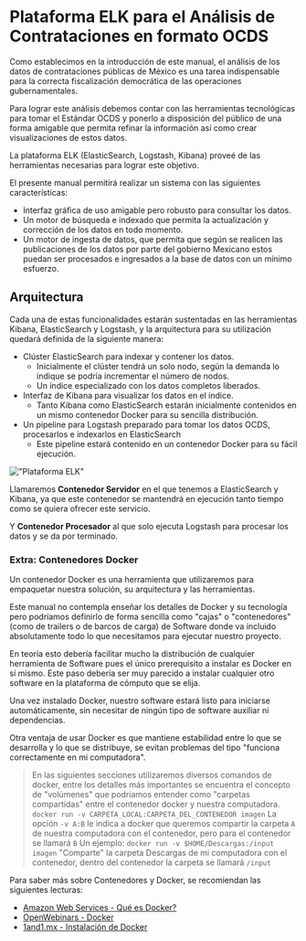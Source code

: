 # Plataforma ELK para el Análisis de Contrataciones en formato OCDS

Como establecimos en la introducción de este manual, el análisis de los datos de contrataciones públicas de México es
una tarea indispensable para la correcta fiscalización democrática de las operaciones gubernamentales.

Para lograr este análisis debemos contar con las herramientas tecnológicas para tomar el Estándar OCDS y ponerlo a
disposición del público de una forma amigable que permita refinar la información así como crear visualizaciones de estos
datos.

La plataforma ELK (ElasticSearch, Logstash, Kibana) proveé de las herramientas necesarias para lograr este objetivo.

El presente manual permitirá realizar un sistema con las siguientes características:

- Interfaz gráfica de uso amigable pero robusto para consultar los datos.
- Un motor de búsqueda e indexado que permita la actualización y corrección de los datos en todo momento.
- Un motor de ingesta de datos, que permita que según se realicen las publicaciones de los datos por parte del gobierno
  Mexicano estos puedan ser procesados e ingresados a la base de datos con un mínimo esfuerzo.

## Arquitectura

Cada una de estas funcionalidades estarán sustentadas en las herramientas Kibana, ElasticSearch y Logstash, y la
arquitectura para su utilización quedará definida de la siguiente manera:

- Clúster ElasticSearch para indexar y contener los datos.
    - Inicialmente el clúster tendrá un solo nodo, según la demanda lo indique se podría incrementar el número de nodos.
    - Un índice especializado con los datos completos liberados.
- Interfaz de Kibana para visualizar los datos en el índice.
    - Tanto Kibana como ElasticSearch estarán inicialmente contenidos en un mismo contenedor Docker para su sencilla distribución.
- Un pipeline para Logstash preparado para tomar los datos OCDS, procesarlos e indexarlos en ElasticSearch
    - Este pipeline estará contenido en un contenedor Docker para su fácil ejecución.

!["Plataforma ELK"](arquitectura.png "Plataforma ELK")

Llamaremos **Contenedor Servidor** en el que tenemos a ElasticSearch y Kibana, ya que este contenedor se mantendrá en
ejecución tanto tiempo como se quiera ofrecer este servicio.

Y **Contenedor Procesador** al que solo ejecuta Logstash para procesar los datos y se da por terminado.

### Extra: Contenedores Docker

Un contenedor Docker es una herramienta que utilizaremos para empaquetar nuestra solución, su arquitectura y las
herramientas.

Este manual no contempla enseñar los detalles de Docker y su tecnología pero podríamos definirlo de forma sencilla como
"cajas" o "contenedores" (como de trailers o de barcos de carga) de Software donde va incluido absolutamente todo lo que
necesitamos para ejecutar nuestro proyecto.

En teoría esto debería facilitar mucho la distribución de cualquier herramienta de Software pues el único prerequisito a
instalar es Docker en sí mismo. Este paso debería ser muy parecido a instalar cualquier otro software en la plataforma
de cómputo que se elija.

Una vez instalado Docker, nuestro software estará listo para iniciarse automáticamente, sin necesitar de ningún tipo
de software auxiliar ni dependencias.

Otra ventaja de usar Docker es que mantiene estabilidad entre lo que se desarrolla y lo que se distribuye, se evitan
problemas del tipo "funciona correctamente en mi computadora".

> En las siguientes secciones utilizaremos diversos comandos de docker, entre los detalles más importantes se encuentra
> el concepto de "volúmenes" que podriamos entender como "carpetas compartidas" entre el contenedor docker y nuestra computadora.
    ```
    docker run -v CARPETA_LOCAL:CARPETA_DEL_CONTENEDOR imagen
    ```
    La opción `-v A:B` le indica a docker que queremos compartir la carpeta `A` de nuestra computadora con el contenedor,
    pero para el contenedor se llamará `B`
    Un ejemplo:
    ```
    docker run -v $HOME/Descargas:/input imagen
    ```
    "Comparte" la carpeta Descargas de mi computadora con el contenedor, dentro del contenedor la carpeta se llamará `/input`

Para saber más sobre Contenedores y Docker, se recomiendan las siguientes lecturas:
- [Amazon Web Services - Qué es Docker?](https://aws.amazon.com/es/docker/)
- [OpenWebinars - Docker](https://openwebinars.net/blog/docker-que-es-sus-principales-caracteristicas/)
- [1and1.mx - Instalación de Docker](https://www.1and1.mx/digitalguide/servidores/configuracion/tutorial-docker-instalacion-y-primeros-pasos/)
